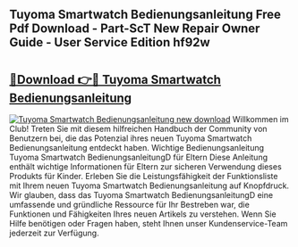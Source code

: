 ## Tuyoma Smartwatch Bedienungsanleitung Free Pdf Download - Part-ScT New Repair Owner Guide - User Service Edition hf92w

# <h2><a href="http://df558tx.blite.top/?on=Tuyoma+Smartwatch+Bedienungsanleitung">🔗Download 👉🔴 Tuyoma Smartwatch Bedienungsanleitung</a></h2>

[![Tuyoma Smartwatch Bedienungsanleitung new download](https://i.imgur.com/lujVjoI.png)](http://df558tx.blite.top/?on=Tuyoma+Smartwatch+Bedienungsanleitung)
Willkommen im Club! Treten Sie mit diesem hilfreichen Handbuch der Community von Benutzern bei, die das Potenzial ihres neuen Tuyoma Smartwatch Bedienungsanleitung entdeckt haben. Wichtige Bedienungsanleitung Tuyoma Smartwatch BedienungsanleitungD für Eltern Diese Anleitung enthält wichtige Informationen für Eltern zur sicheren Verwendung dieses Produkts für Kinder. Erleben Sie die Leistungsfähigkeit der Funktionsliste mit Ihrem neuen Tuyoma Smartwatch Bedienungsanleitung auf Knopfdruck. Wir glauben, dass das Tuyoma Smartwatch BedienungsanleitungD eine umfassende und gründliche Ressource für Ihr Bestreben war, die Funktionen und Fähigkeiten Ihres neuen Artikels zu verstehen. Wenn Sie Hilfe benötigen oder Fragen haben, steht Ihnen unser Kundenservice-Team jederzeit zur Verfügung.
